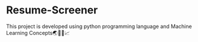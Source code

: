 # Resume-Screener
This project is developed using python programming language and Machine Learning Concepts🌏🥇📄📈
